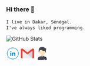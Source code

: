 ### Hi there 👋

    I live in Dakar, Sénégal.
    I've always liked programming.


<!--
**daantonio27/daantonio27** is a ✨ _special_ ✨ repository because its `README.md` (this file) appears on your GitHub profile.

Here are some ideas to get you started:

- 🔭 I’m currently working on ...
- 🌱 I’m currently learning ...
- 👯 I’m looking to collaborate on ...
- 🤔 I’m looking for help with ...
- 💬 Ask me about ...
- 📫 How to reach me: ...
- 😄 Pronouns: ...
- ⚡ Fun fact: ...
-->

  ![GitHub Stats](https://github-readme-stats.vercel.app/api?username=daantonio27&theme=radical)
 <p align="left">
    <a href = "https://www.linkedin.com/in/daantonioco/"><img src = "https://github.com/harshalrj25/MasterAssetsRepo/blob/master/linkedInLogo.svg" width="36"                  height="36"/></a>
    <a href = "daantonioc3@gmail.com"><img src = "https://github.com/harshalrj25/MasterAssetsRepo/blob/master/gmail.svg" width="36"                  height="36"/></a>
    <a href = "https://daantonio.netlify.app/"><img src = "https://github.com/harshalrj25/MasterAssetsRepo/blob/master/man.png" width="36"                  height="36"/></a>
    </p>
    </p>
    </p>
